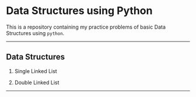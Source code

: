 # Data Structures using Python

This is a repository containing my practice problems of basic Data Structures using `python`.

---

## Data Structures

1. Single Linked List

2. Double Linked List

---